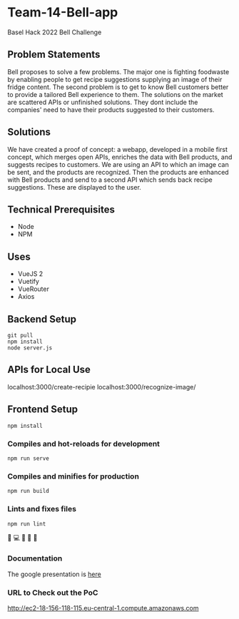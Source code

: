 # Team-14-Bell-app
Basel Hack 2022 Bell Challenge

## Problem Statements
Bell proposes to solve a few problems. The major one is fighting foodwaste by enabling people to get recipe suggestions supplying an image of their fridge content. The second problem is to get to know Bell customers better to provide a tailored Bell experience to them.
The solutions on the market are scattered APIs or unfinished solutions. They dont include the companies' need to have their products suggested to their customers.

## Solutions
We have created a proof of concept: a webapp, developed in a mobile first concept, which merges open APIs, enriches the data with Bell products, and suggests recipes to customers.
We are using an API to which an image can be sent, and the products are recognized. Then the products are enhanced with Bell products and send to a second API which sends back recipe suggestions. These are displayed to the user. 

## Technical Prerequisites
- Node
- NPM

## Uses
- VueJS 2
- Vuetify
- VueRouter
- Axios

## Backend Setup
```
git pull
npm install
node server.js
```

## APIs for Local Use
localhost:3000/create-recipie
localhost:3000/recognize-image/

## Frontend Setup
```
npm install
```

### Compiles and hot-reloads for development
```
npm run serve
```

### Compiles and minifies for production
```
npm run build
```

### Lints and fixes files
```
npm run lint
```

:meat_on_bone: :computer: :green_heart: :poultry_leg: :rainbow:

### Documentation

The google presentation is [here](https://docs.google.com/presentation/d/15kZCKr3lPAo_j7qtFoXbP1KHa1h_AUIR23ijlMK8sqs/edit?usp=sharing)

### URL to Check out the PoC
http://ec2-18-156-118-115.eu-central-1.compute.amazonaws.com
